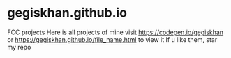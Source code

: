 # gegiskhan.github.io
FCC projects
Here is all projects of mine
visit https://codepen.io/gegiskhan or https://gegiskhan.github.io/file_name.html to view it
If u like them, star my repo

